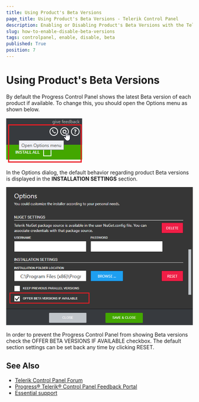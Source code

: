 ```yaml
---
title: Using Product's Beta Versions
page_title: Using Product's Beta Versions - Telerik Control Panel
description: Enabling or Disabling Product's Beta Versions with the Telerik Control Panel
slug: how-to-enable-disable-beta-versions
tags: controlpanel, enable, disable, beta
published: True
position: 7 
---
```


# Using Product's Beta Versions

By default the Progress Control Panel shows the latest Beta version of each product if available. To change this, you should open the Options menu as shown below.

![Options Menu](images/options-menu.png)

 In the Options dialog, the default behavior regarding product Beta versions is displayed in the **INSTALLATION SETTINGS** section.

 ![Beta versions](images/beta-versions.png)

In order to prevent the Progress Control Panel from showing Beta versions check the OFFER BETA VERSIONS IF AVAILABLE checkbox. The default section settings can be set back any time by clicking RESET.

## See Also

* [Telerik Control Panel Forum](https://www.telerik.com/forums/telerik-control-panel)
* [Progress® Telerik® Control Panel Feedback Portal](https://feedback.telerik.com/controlpanel) 
* [Essential support](http://www.telerik.com/support) 
